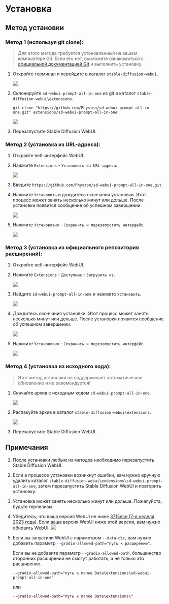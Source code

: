 # Установка

## Метод установки

### Метод 1 (используя git clone):

> Для этого метода требуется установленный на вашем компьютере Git. Если его нет, вы можете ознакомиться с [официальной документацией Git](https://git-scm.com/book/ru/v2/Введение-Установка-Git) и выполнить установку.

1. Откройте терминал и перейдите в каталог `stable-diffusion-webui`.

   ![](../assets/images/Installation/cd.png)

2. Склонируйте `sd-webui-prompt-all-in-one` из git в каталог `stable-diffusion-webui\extensions`.

    ```shell
    git clone "https://github.com/Physton/sd-webui-prompt-all-in-one.git" extensions/sd-webui-prompt-all-in-one
    ```

   ![](../assets/images/Installation/clone.png)

3. Перезапустите Stable Diffusion WebUI.

### Метод 2 (установка из URL-адреса):

1. Откройте веб-интерфейс WebUI.

2. Нажмите `Extensions` - `Установить из URL-адреса`.

   ![](../assets/images/Installation/from_url.png)

3. Введите `https://github.com/Physton/sd-webui-prompt-all-in-one.git`.

4. Нажмите `Установить` и дождитесь окончания установки. Этот процесс может занять несколько минут или дольше. После установки появится сообщение об успешном завершении.

   ![](../assets/images/Installation/from_url_success.png)

5. Нажмите `Установлено` - `Сохранить и перезапустить интерфейс`.

   ![](../assets/images/Installation/restart.png)

### Метод 3 (установка из официального репозитория расширений):

1. Откройте веб-интерфейс WebUI.

2. Нажмите `Extensions` - `Доступные`  - `Загрузить из`.

   ![](../assets/images/Installation/load_from.png)

3. Найдите `sd-webui-prompt-all-in-one` и нажмите `Установить`.

   ![](../assets/images/Installation/load_from_install.png)

4. Дождитесь окончания установки. Этот процесс может занять несколько минут или дольше. После установки появится сообщение об успешном завершении.

   ![](../assets/images/Installation/load_from_success.png)

5. Нажмите `Установлено` - `Сохранить и перезапустить интерфейс`.

   ![](../assets/images/Installation/restart.png)

### Метод 4 (установка из исходного кода):

> Этот метод установки не поддерживает автоматическое обновление и не рекомендуется!

1. Скачайте архив с исходным кодом `sd-webui-prompt-all-in-one`.

   ![](../assets/images/Installation/download.png)

2. Распакуйте архив в каталог `stable-diffusion-webui\extensions`.

   ![](../assets/images/Installation/drop.png)

3. Перезапустите Stable Diffusion WebUI.

## Примечания

1. После установки любым из методов необходимо перезапустить Stable Diffusion WebUI.

2. Если в процессе установки возникнут ошибки, вам нужно вручную удалить каталог `stable-diffusion-webui\extensions\sd-webui-prompt-all-in-one`, затем перезапустить Stable Diffusion WebUI и повторить установку.

3. Установка может занять несколько минут или дольше. Пожалуйста, будьте терпеливы.

4. Убедитесь, что ваша версия WebUI не ниже [3715ece (7-я неделя 2023 года)](https://github.com/AUTOMATIC1111/stable-diffusion-webui/commit/3715ece). Если ваша версия WebUI ниже этой версии, вам нужно обновить WebUI.
![](../assets/images/minimum_version_webui.png)

5. Если вы запустили WebUI с параметром `--data-dir`, вам нужно добавить параметр `--gradio-allowed-path="путь к расширению"`.
   
   Если вы не добавите параметр `--gradio-allowed-path`, большинство сторонних расширений не смогут работать, а не только это расширение.

   `--gradio-allowed-path="путь к папке Data\extensions\sd-webui-prompt-all-in-one"`

   или

   `--gradio-allowed-path="путь к папке Data\extensions\"`